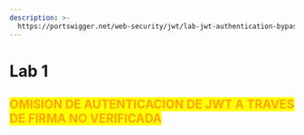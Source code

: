 ```yaml
---
description: >-
  https://portswigger.net/web-security/jwt/lab-jwt-authentication-bypass-via-unverified-signature
---
```


# Lab 1

## <mark style="color:orange;">OMISION DE AUTENTICACION DE JWT A TRAVES DE FIRMA NO VERIFICADA</mark>

<mark style="color:orange;"></mark>

<mark style="color:orange;"></mark>



